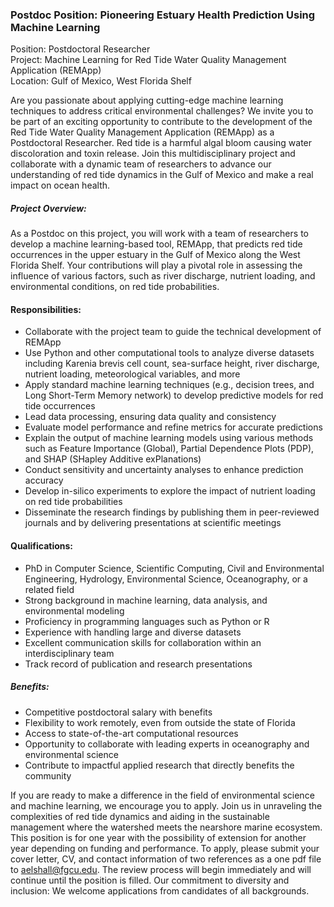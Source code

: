 ### Postdoc Position: Pioneering Estuary Health Prediction Using Machine Learning

Position: Postdoctoral Researcher <br>
Project: Machine Learning for Red Tide Water Quality Management Application (REMApp) <br>
Location: Gulf of Mexico, West Florida Shelf <br>

Are you passionate about applying cutting-edge machine learning techniques to address critical environmental challenges? We invite you to be part of an exciting opportunity to contribute to the development of the Red Tide Water Quality Management Application (REMApp) as a Postdoctoral Researcher. Red tide is a harmful algal bloom causing water discoloration and toxin release. Join this multidisciplinary project and collaborate with a dynamic team of researchers to advance our understanding of red tide dynamics in the Gulf of Mexico and make a real impact on ocean health.

##### Project Overview:
As a Postdoc on this project, you will work with a team of researchers to develop a machine learning-based tool, REMApp, that predicts red tide occurrences in the upper estuary in the Gulf of Mexico along the West Florida Shelf. Your contributions will play a pivotal role in assessing the influence of various factors, such as river discharge, nutrient loading, and environmental conditions, on red tide probabilities. 

#### Responsibilities:
- Collaborate with the project team to guide the technical development of REMApp
- Use Python and other computational tools to analyze diverse datasets including Karenia brevis cell count, sea-surface height, river discharge, nutrient loading, meteorological variables, and more
- Apply standard machine learning techniques (e.g., decision trees, and Long Short-Term Memory network) to develop predictive models for red tide occurrences
- Lead data processing, ensuring data quality and consistency
- Evaluate model performance and refine metrics for accurate predictions
- Explain the output of machine learning models using various methods such as Feature Importance (Global), Partial Dependence Plots (PDP), and SHAP (SHapley Additive exPlanations)
- Conduct sensitivity and uncertainty analyses to enhance prediction accuracy
- Develop in-silico experiments to explore the impact of nutrient loading on red tide probabilities
- Disseminate the research findings by publishing them in peer-reviewed journals and by delivering presentations at scientific meetings

#### Qualifications:
- PhD in Computer Science, Scientific Computing, Civil and Environmental Engineering, Hydrology, Environmental Science, Oceanography, or a related field
- Strong background in machine learning, data analysis, and environmental modeling
- Proficiency in programming languages such as Python or R
- Experience with handling large and diverse datasets
- Excellent communication skills for collaboration within an interdisciplinary team
- Track record of publication and research presentations

##### Benefits:
- Competitive postdoctoral salary with benefits
- Flexibility to work remotely, even from outside the state of Florida
- Access to state-of-the-art computational resources 
- Opportunity to collaborate with leading experts in oceanography and environmental science
- Contribute to impactful applied research that directly benefits the community 

If you are ready to make a difference in the field of environmental science and machine learning, we encourage you to apply. Join us in unraveling the complexities of red tide dynamics and aiding in the sustainable management where the watershed meets the nearshore marine ecosystem. This position is for one year with the possibility of extension for another year depending on funding and performance.  To apply, please submit your cover letter, CV, and contact information of two references as a one pdf file to aelshall@fgcu.edu. The review process will begin immediately and will continue until the position is filled. Our commitment to diversity and inclusion: We welcome applications from candidates of all backgrounds.
